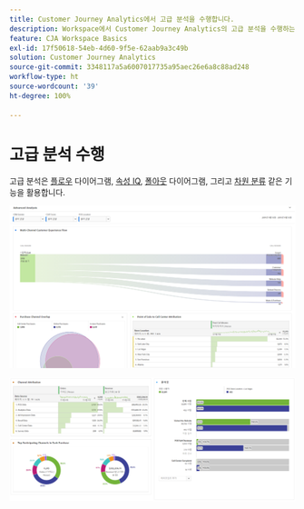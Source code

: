 ```yaml
---
title: Customer Journey Analytics에서 고급 분석을 수행합니다.
description: Workspace에서 Customer Journey Analytics의 고급 분석을 수행하는 방법을 설명합니다.
feature: CJA Workspace Basics
exl-id: 17f50618-54eb-4d60-9f5e-62aab9a3c49b
solution: Customer Journey Analytics
source-git-commit: 3348117a5a6007017735a95aec26e6a8c88ad248
workflow-type: ht
source-wordcount: '39'
ht-degree: 100%

---
```


# 고급 분석 수행

고급 분석은 [플로우](/help/analysis-workspace/visualizations/c-flow/flow.md) 다이어그램, [속성 IQ](/help/analysis-workspace/attribution/overview.md), [폴아웃](/help/analysis-workspace/visualizations/fallout/fallout-flow.md) 다이어그램, 그리고 [차원 분류](/help/components/dimensions/t-breakdown-fa.md) 같은 기능을 활용합니다.

![Workspace screenshot 1](assets/cja-adv-analysis1.png)

![Workspace screenshot 2](assets/cja-adv-analysis2.png)
